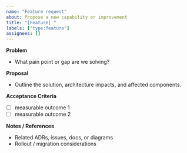 ```yaml
---
name: "Feature request"
about: Propose a new capability or improvement
title: "[Feature] "
labels: ["type:feature"]
assignees: []
---
```


**Problem**
- What pain point or gap are we solving?

**Proposal**
- Outline the solution, architecture impacts, and affected components.

**Acceptance Criteria**
- [ ] measurable outcome 1
- [ ] measurable outcome 2

**Notes / References**
- Related ADRs, issues, docs, or diagrams
- Rollout / migration considerations

